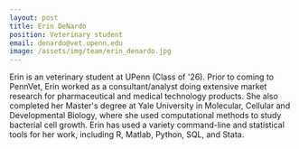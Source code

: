 ```yaml
---
layout: post
title: Erin DeNardo
position: Veterinary student
email: denardo@vet.upenn.edu
image: /assets/img/team/erin_denardo.jpg
---
```


Erin is an veterinary student at UPenn (Class of '26).  Prior to coming to PennVet, Erin worked as a consultant/analyst doing extensive market research for pharmaceutical and medical technology products.  She also completed her Master's degree at Yale University in Molecular, Cellular and Developmental Biology, where she used computational methods to study bacterial cell growth.  Erin has used a variety command-line and statistical tools for her work, including R, Matlab, Python, SQL, and Stata.
